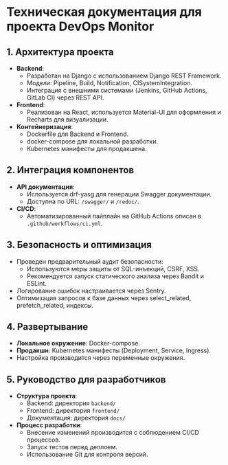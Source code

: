 # Техническая документация для проекта DevOps Monitor

## 1. Архитектура проекта
- **Backend**:
  - Разработан на Django с использованием Django REST Framework.
  - Модели: Pipeline, Build, Notification, CISystemIntegration.
  - Интеграция с внешними системами (Jenkins, GitHub Actions, GitLab CI) через REST API.
- **Frontend**:
  - Реализован на React, используется Material-UI для оформления и Recharts для визуализации.
- **Контейнеризация**:
  - Dockerfile для Backend и Frontend.
  - docker-compose для локальной разработки.
  - Kubernetes манифесты для продакшена.

## 2. Интеграция компонентов
- **API документация**:
  - Используется drf-yasg для генерации Swagger документации.
  - Доступна по URL: `/swagger/` и `/redoc/`.
- **CI/CD**: 
  - Автоматизированный пайплайн на GitHub Actions описан в `.github/workflows/ci.yml`.

## 3. Безопасность и оптимизация
- Проведен предварительный аудит безопасности:
  - Используются меры защиты от SQL-инъекций, CSRF, XSS.
  - Рекомендуется запуск статического анализа через Bandit и ESLint.
- Логирование ошибок настраивается через Sentry.
- Оптимизация запросов к базе данных через select_related, prefetch_related, индексы.

## 4. Развертывание
- **Локальное окружение**: Docker-compose.
- **Продакшн**: Kubernetes манифесты (Deployment, Service, Ingress).
- Настройка производится через переменные окружения.

## 5. Руководство для разработчиков
- **Структура проекта**:
  - Backend: директория `backend/`
  - Frontend: директория `frontend/`
  - Документация: директория `docs/`
- **Процесс разработки**:
  - Внесение изменений производится с соблюдением CI/CD процессов.
  - Запуск тестов перед деплоем.
  - Использование Git для контроля версий. 